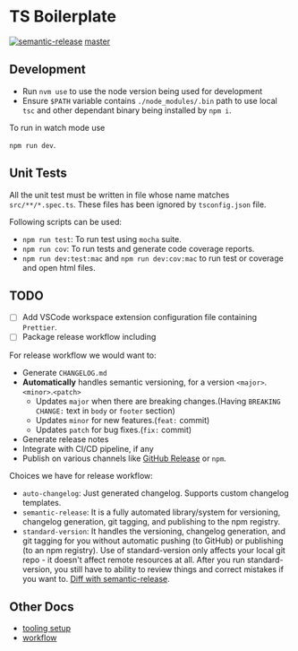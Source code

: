 # TS Boilerplate

[![semantic-release](https://img.shields.io/badge/%20%20%F0%9F%93%A6%F0%9F%9A%80-semantic--release-e10079.svg)](https://github.com/semantic-release/semantic-release)
[master](https://github.com/varunnayal/typescript-library-boilerplace/workflows/TS%20Boilerplate/badge.svg)

## Development

- Run `nvm use` to use the node version being used for development
- Ensure `$PATH` variable contains `./node_modules/.bin` path to use local `tsc` and other dependant binary being installed by `npm i`.

To run in watch mode use

`npm run dev`.

## Unit Tests

All the unit test must be written in file whose name matches `src/**/*.spec.ts`. These files has been ignored by `tsconfig.json` file.

Following scripts can be used:

- `npm run test`: To run test using `mocha` suite.
- `npm run cov`: To run tests and generate code coverage reports.
- `npm run dev:test:mac` and `npm run dev:cov:mac` to run test or coverage and open html files.

## TODO

- [ ] Add VSCode workspace extension configuration file containing `Prettier`.
- [ ]  Package release workflow including

  For release workflow we would want to:

  - Generate `CHANGELOG.md`
  - **Automatically** handles semantic versioning, for a version `<major>`.`<minor>`.`<patch>`
    - Updates `major` when there are breaking changes.(Having `BREAKING CHANGE:` text in `body` or `footer` section)
    - Updates `minor` for new features.(`feat:` commit)
    - Updates `patch` for bug fixes.(`fix:` commit)
  - Generate release notes
  - Integrate with CI/CD pipeline, if any
  - Publish on various channels like [GitHub Release](https://help.github.com/en/github/administering-a-repository/about-releases) or `npm`.

  Choices we have for release workflow:

  - `auto-changelog`: Just generated changelog. Supports custom changelog templates.
  - `semantic-release`: It is a fully automated library/system for versioning, changelog generation, git tagging, and publishing to the npm registry.
  - `standard-version`: It handles the versioning, changelog generation, and git tagging for you without automatic pushing (to GitHub) or publishing (to an npm registry). Use of standard-version only affects your local git repo - it doesn't affect remote resources at all. After you run standard-version, you still have to ability to review things and correct mistakes if you want to. [Diff with semantic-release](https://github.com/conventional-changelog/standard-version/issues/22).

## Other Docs

- [tooling setup](docs/tooling.md)
- [workflow](https://docs.github.com/en/free-pro-team@latest/actions/managing-workflow-runs/adding-a-workflow-status-badge)